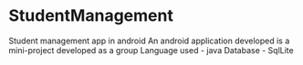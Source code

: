 # StudentManagement
Student management app in android
An android application developed is a mini-project developed as a group
Language used - java 
Database - SqlLite

